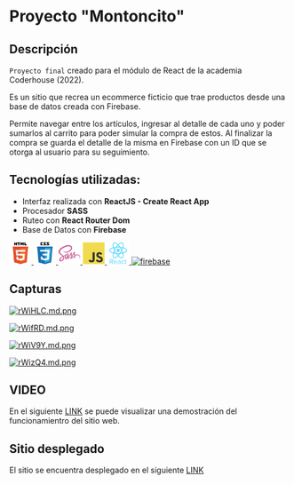 # Proyecto "Montoncito"
## Descripción

`Proyecto final` creado para el módulo de React de la academia Coderhouse (2022).

Es un sitio que recrea un ecommerce ficticio que trae productos desde una base de datos creada con Firebase.

Permite navegar entre los artículos, ingresar al detalle de cada uno y poder sumarlos al carrito para poder simular la compra de estos.
Al finalizar la compra se guarda el detalle de la misma en Firebase con un ID que se otorga al usuario para su seguimiento.



## Tecnologías utilizadas:

- Interfaz realizada con **ReactJS - Create React App**
- Procesador **SASS**
- Ruteo con **React Router Dom**
- Base de Datos con **Firebase**

<p align="left"> <a href="https://www.w3.org/html/" target="_blank" rel="noreferrer"> <img src="https://raw.githubusercontent.com/devicons/devicon/master/icons/html5/html5-original-wordmark.svg" alt="html5" width="40" height="40"/> </a> <a href="https://www.w3schools.com/css/" target="_blank" rel="noreferrer"> <img src="https://raw.githubusercontent.com/devicons/devicon/master/icons/css3/css3-original-wordmark.svg" alt="css3" width="40" height="40"/> </a> <a href="https://sass-lang.com" target="_blank" rel="noreferrer"> <img src="https://raw.githubusercontent.com/devicons/devicon/master/icons/sass/sass-original.svg" alt="sass" width="40" height="40"/> </a> <a href="https://developer.mozilla.org/en-US/docs/Web/JavaScript" target="_blank" rel="noreferrer"> <img src="https://raw.githubusercontent.com/devicons/devicon/master/icons/javascript/javascript-original.svg" alt="javascript" width="40" height="40"/> </a> <a href="https://reactjs.org/" target="_blank" rel="noreferrer"> <img src="https://raw.githubusercontent.com/devicons/devicon/master/icons/react/react-original-wordmark.svg" alt="react" width="40" height="40"/> </a> <a href="https://firebase.google.com/" target="_blank" rel="noreferrer"> <img src="https://www.vectorlogo.zone/logos/firebase/firebase-icon.svg" alt="firebase" width="40" height="40"/> </a>

## Capturas

[![rWiHLC.md.png](https://prnt.sc/fTTtDdnJ6V0B)](https://prnt.sc/fTTtDdnJ6V0B)

[![rWifRD.md.png](https://i.im.ge/2022/06/06/rWifRD.md.png)](https://im.ge/i/rWifRD)

[![rWiV9Y.md.png](https://i.im.ge/2022/06/06/rWiV9Y.md.png)](https://im.ge/i/rWiV9Y)

[![rWizQ4.md.png](https://i.im.ge/2022/06/06/rWizQ4.md.png)](https://im.ge/i/rWizQ4)

## VIDEO
En el siguiente [LINK](https://youtu.be/sMzlOrJ36jY) se puede visualizar una demostración del funcionamientro del sitio web.
  
## Sitio desplegado
El sitio se encuentra desplegado en el siguiente [LINK](https://montoncito.netlify.app/)
